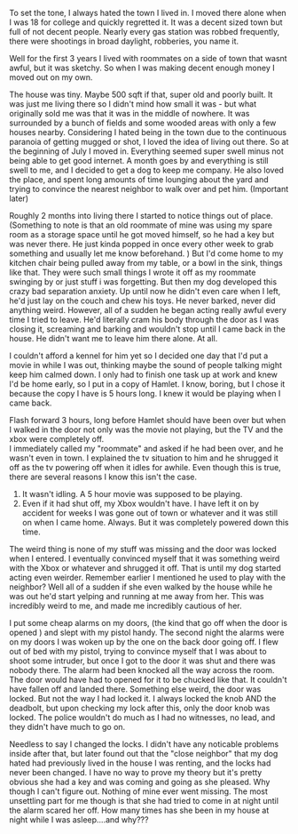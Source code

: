 

To set the tone, I always hated the town I lived in. I moved there alone when I was 18 for college and quickly regretted it. It was a decent sized town but full of not decent people. Nearly every gas station was robbed frequently, there were shootings in broad daylight, robberies, you name it. 

Well for the first 3 years I lived with roommates on a side of town that wasnt awful, but it was sketchy. So when I was making decent enough money I moved out on my own. 

The house was tiny. Maybe 500 sqft if that, super old and poorly built. It was just me living there so I didn't mind how small it was - but what originally sold me was that it was in the middle of nowhere. It was surrounded by a bunch of fields and some wooded areas with only a few houses nearby.  Considering I hated being in the town due to the continuous paranoia of getting mugged or shot, I loved the idea of living out there. 
So at the beginning of July I moved in. Everything seemed super swell minus not being able to get good internet. A month goes by and everything is still swell to me, and I decided to get a dog to keep me company. He also loved the place, and spent long amounts of time lounging about the yard and trying to convince the nearest neighbor to walk over and pet him. (Important later)

Roughly 2 months into living there I started to notice things out of place. (Something to note is that an old roommate of mine was using my spare room as a storage space until he got moved himself, so he had a key but was never there. He just kinda popped in once every other week to grab something and usually let me know beforehand. ) 
But I'd come home to my kitchen chair being pulled away from my table, or a bowl in the sink, things like that. They were such small things I wrote it off as my roommate swinging by or just stuff i was forgetting. But then my dog developed this crazy bad separation anxiety. Up until now he didn't even care when I left, he'd just lay on the couch and chew his toys. He never barked, never did anything weird. However, all of a sudden he began acting really awful every time I tried to leave. He'd literally cram his body through the door as I was  closing it, screaming and barking and wouldn't stop until I came back in the house. He didn't want me to leave him there alone. At all.  

I couldn't afford a kennel for him yet so I decided one day that I'd put a movie in while I was out, thinking maybe the sound of people talking might keep him calmed down. I only had to finish one task up at work and knew I'd be home early, so I put in a copy of Hamlet. I know, boring, but I chose it because the copy I have is 5 hours long. I knew it would be playing when I came back. 

Flash forward 3 hours, long before Hamlet should have been over but when I walked in the door not only was the movie not playing, but the TV and the xbox were completely off.  
I immediately called my "roommate" and asked if he had been over, and he wasn't even in town. I explained the tv situation to him and he shrugged it off as the tv powering off when it idles for awhile. 
Even though this is true, there are several reasons I know this isn't the case. 
1. It wasn't idling. A 5 hour movie was supposed to be playing. 
2. Even if it had shut off, my Xbox wouldn't have. I have left it on by accident for weeks I was gone out of town or whatever and it was still on when I came home. Always. But it was completely powered down this time. 

The weird thing is none of my stuff was missing and the door was locked when I entered. I eventually convinced myself that it was something weird with the Xbox or whatever and shrugged it off. That is until my dog started acting even weirder. Remember earlier I mentioned he used to play with the neighbor? Well all of a sudden if she even walked by the house while he was out he'd start yelping and running at me away from her. This was incredibly weird to me, and made me incredibly cautious of her. 

I put some cheap alarms on my doors, (the kind that go off when the door is opened ) and slept with my pistol handy. The second night the alarms were on my doors I was woken up by the one on the back door going off.  I flew out of bed with my pistol, trying to convince myself that I was about to shoot some intruder, but once I got to the door it was shut and there was nobody there. The alarm had been knocked all the way across the room. The door would have had to opened for it to be chucked like that. It couldn't have fallen off and landed there.
Something else weird, the door was locked. But not the way I had locked it. I always locked the knob AND the deadbolt, but upon checking my lock after this, only the door knob was locked. 
The police wouldn't do much as I had no witnesses, no lead, and they didn't have much to go on. 

Needless to say I changed the locks. I didn't have any noticable problems inside after that, but later found out that the "close neighbor" that my dog hated had previously lived in the house I was renting, and the locks had never been changed. 
I have no way to prove my theory but it's pretty obvious she had a key and was coming and going as she pleased. Why though I can't figure out. Nothing of mine ever went missing. 
The most unsettling part for me though is that she had tried to come in at night until the alarm scared her off. How many times has she been in my house at night while I was asleep....and why???